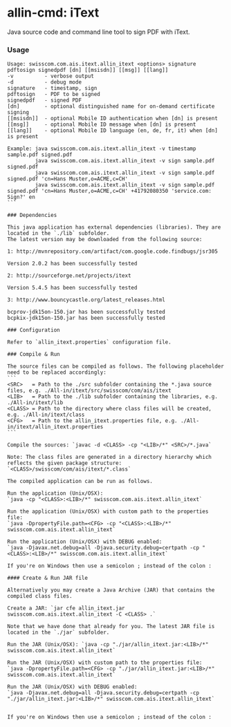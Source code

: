 allin-cmd: iText
============

Java source code and command line tool to sign PDF with iText.

### Usage

````
Usage: swisscom.com.ais.itext.allin_itext <options> signature pdftosign signedpdf [dn] [[msisdn]] [[msg]] [[lang]]
-v          - verbose output
-d          - debug mode
signature   - timestamp, sign
pdftosign   - PDF to be signed
signedpdf   - signed PDF
[dn]        - optional distinguished name for on-demand certificate signing
[[msisdn]]  - optional Mobile ID authentication when [dn] is present
[[msg]]     - optional Mobile ID message when [dn] is present
[[lang]]    - optional Mobile ID language (en, de, fr, it) when [dn] is present

Example: java swisscom.com.ais.itext.allin_itext -v timestamp sample.pdf signed.pdf
         java swisscom.com.ais.itext.allin_itext -v sign sample.pdf signed.pdf
         java swisscom.com.ais.itext.allin_itext -v sign sample.pdf signed.pdf 'cn=Hans Muster,o=ACME,c=CH'
         java swisscom.com.ais.itext.allin_itext -v sign sample.pdf signed.pdf 'cn=Hans Muster,o=ACME,c=CH' +41792080350 'service.com: Sign?' en
```

### Dependencies

This java application has external dependencies (libraries). They are located in the `./lib` subfolder.
The latest version may be downloaded from the following source:

1: http://mvnrepository.com/artifact/com.google.code.findbugs/jsr305

Version 2.0.2 has been successfully tested

2: http://sourceforge.net/projects/itext

Version 5.4.5 has been successfully tested

3: http://www.bouncycastle.org/latest_releases.html

bcprov-jdk15on-150.jar has been successfully tested
bcpkix-jdk15on-150.jar has been successfully tested

### Configuration

Refer to `allin_itext.properties` configuration file.

### Compile & Run

The source files can be compiled as follows. The following placeholder need to be replaced accordingly:
```
<SRC>   = Path to the ./src subfolder containing the *.java source files, e.g. ./All-in/itext/src/swisscom/com/ais/itext
<LIB>   = Path to the ./lib subfolder containing the libraries, e.g. ./All-in/itext/lib
<CLASS> = Path to the directory where class files will be created, e.g. ./All-in/itext/class
<CFG>   = Path to the allin_itext.properties file, e.g. ./All-in/itext/allin_itext.properties
```

Compile the sources: `javac -d <CLASS> -cp "<LIB>/*" <SRC>/*.java`

Note: The class files are generated in a directory hierarchy which reflects the given package structure: `<CLASS>/swisscom/com/ais/itext/*.class`

The compiled application can be run as follows.

Run the application (Unix/OSX):
`java -cp "<CLASS>:<LIB>/*" swisscom.com.ais.itext.allin_itext`

Run the application (Unix/OSX) with custom path to the properties file:
`java -DpropertyFile.path=<CFG> -cp "<CLASS>:<LIB>/*" swisscom.com.ais.itext.allin_itext`

Run the application (Unix/OSX) with DEBUG enabled:
`java -Djavax.net.debug=all -Djava.security.debug=certpath -cp "<CLASS>:<LIB>/*" swisscom.com.ais.itext.allin_itext`

If you're on Windows then use a semicolon ; instead of the colon : 

#### Create & Run JAR file

Alternatively you may create a Java Archive (JAR) that contains the compiled class files.

Create a JAR: `jar cfe allin_itext.jar swisscom.com.ais.itext.allin_itext -C <CLASS> .`

Note that we have done that already for you. The latest JAR file is located in the `./jar` subfolder. 

Run the JAR (Unix/OSX): `java -cp "./jar/allin_itext.jar:<LIB>/*" swisscom.com.ais.itext.allin_itext`

Run the JAR (Unix/OSX) with custom path to the properties file:
`java -DpropertyFile.path=<CFG> -cp "./jar/allin_itext.jar:<LIB>/*" swisscom.com.ais.itext.allin_itext`

Run the JAR (Unix/OSX) with DEBUG enabled:
`java -Djavax.net.debug=all -Djava.security.debug=certpath -cp "./jar/allin_itext.jar:<LIB>/*" swisscom.com.ais.itext.allin_itext`


If you're on Windows then use a semicolon ; instead of the colon : 

